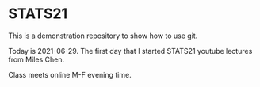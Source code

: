 # STATS21
This is a demonstration repository to show how to use git.

Today is 2021-06-29. The first day that I started STATS21 youtube lectures from Miles Chen.

Class meets online M-F evening time.
